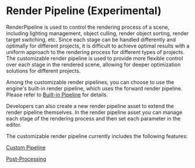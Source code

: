 # Render Pipeline (Experimental)

RenderPipeline is used to control the rendering process of a scene, including lighting management, object culling, render object sorting, render target switching, etc. Since each stage can be handled differently and optimally for different projects, it is difficult to achieve optimal results with a uniform approach to the rendering process for different types of projects. The customizable render pipeline is used to provide more flexible control over each stage in the rendered scene, allowing for deeper optimization solutions for different projects.

Among the customizable render pipelines, you can choose to use the engine's built-in render pipeline, which uses the forward render pipeline. Please refer to [Built-in Pipeline](builtin-pipeline.md) for details.

Developers can also create a new render pipeline asset to extend the render pipeline themselves. In the render pipeline asset you can manage each stage of the rendering process and then set each parameter in the editor.

The customizable render pipeline currently includes the following features:

[Custom Pipeline](user-pipeline.md)

[Post-Processing](post-process.md)

